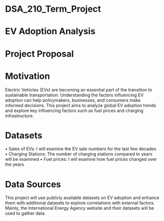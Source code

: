 # DSA_210_Term_Project

# EV Adoption Analysis
# Project Proposal
# Motivation
Electric Vehicles (EVs) are becoming an essential part of the transition to sustainable transportation. Understanding the factors influencing EV adoption can help policymakers, businesses, and consumers make informed decisions. This project aims to analyze global EV adoption trends and explore key influencing factors such as fuel prices and charging infrastructure.
# Datasets
•	Sales of EVs: I will examine the EV sale numbers for the last few decades
•	Charging Stations: The number of charging stations compared to years will be examined
•	Fuel prices: I will examine how fuel prices changed over the years
# Data Sources
This project will use publicly available datasets on EV adoption and enhance them with additional datasets to explore correlations with external factors. Mainly, the International Energy Agency website and their datasets will be used to gather data.
